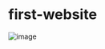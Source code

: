 # first-website
![image](https://github.com/ishan-github-playground/first-website/assets/140793481/13134eb3-e853-48d2-8572-cce62b895f8b)
